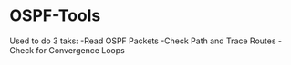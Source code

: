 # OSPF-Tools
Used to do 3 taks:
-Read OSPF Packets
-Check Path and Trace Routes
-Check for Convergence Loops

